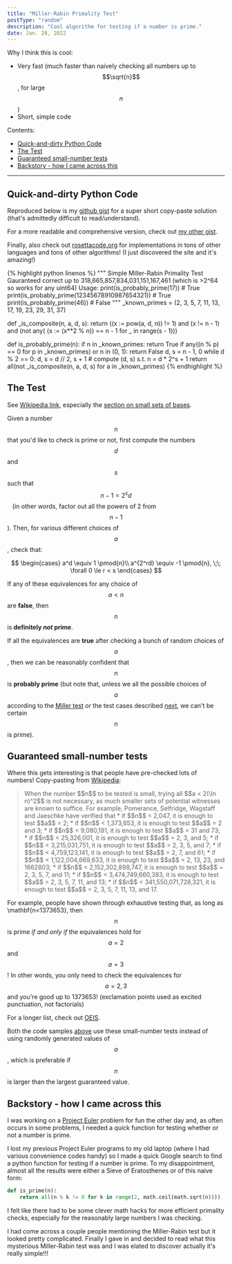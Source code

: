 ```yaml
---
title: "Miller-Rabin Primality Test"
postType: "random"
description: "Cool algorithm for testing if a number is prime."
date: Jan. 28, 2022
---
```


<!-- Mathjax Support -->
<script type="text/javascript" async
  src="https://cdn.mathjax.org/mathjax/latest/MathJax.js?config=TeX-MML-AM_CHTML">
</script>

Why I think this is cool:
* Very fast (much faster than naively checking all numbers up to $$\sqrt{n}$$, for large $$n$$)
* Short, simple code

Contents:
- [Quick-and-dirty Python Code](#quick-and-dirty-python-code)
- [The Test](#the-test)
- [Guaranteed small-number tests](#guaranteed-small-number-tests)
- [Backstory - how I came across this](#backstory---how-i-came-across-this)

---

## Quick-and-dirty Python Code

Reproduced below is my [github gist](https://gist.github.com/gchenfc/8b1442554f969341ec2f4765d60ba7f2) for a super short copy-paste solution (that's admittedly difficult to read/understand).

For a more readable and comprehensive version, check out [my other gist](https://gist.github.com/gchenfc/a0efa92e954a609bf031f7da4cc8dd70).

Finally, also check out [rosettacode.org](https://rosettacode.org/wiki/Miller%E2%80%93Rabin_primality_test#Python) for implementations in tons of other languages and tons of other algorithms!  (I just discovered the site and it's amazing!)

{% highlight python linenos %}
"""
Simple Miller-Rabin Primality Test
Gauranteed correct up to 318,665,857,834,031,151,167,461
(which is >2^64 so works for any uint64)
Usage:
print(is_probably_prime(17))                     # True
print(is_probably_prime(12345678910987654321))   # True
print(is_probably_prime(46))                     # False
"""
_known_primes = (2, 3, 5, 7, 11, 13, 17, 19, 23, 29, 31, 37)

def _is_composite(n, a, d, s):
    return ((x := pow(a, d, n)) != 1) and (x != n - 1) and (not any(
        (x := (x**2 % n)) == n - 1 for _ in range(s - 1)))

def is_probably_prime(n):
    if n in _known_primes:
        return True
    if any((n % p) == 0 for p in _known_primes) or n in (0, 1):
        return False
    d, s = n - 1, 0
    while d % 2 == 0:
        d, s = d // 2, s + 1  # compute (d, s) s.t. n = d * 2^s + 1
    return all(not _is_composite(n, a, d, s) for a in _known_primes)
{% endhighlight %}

## The Test

See [Wikipedia link](https://en.wikipedia.org/wiki/Miller%E2%80%93Rabin_primality_test), especially the [section on small sets of bases](https://en.wikipedia.org/wiki/Miller%E2%80%93Rabin_primality_test#Testing_against_small_sets_of_bases).

Given a number $$n$$ that you'd like to check is prime or not, first compute the numbers $$d$$ and $$s$$ such that 
&nbsp;$$ n - 1 = 2^s d$$&nbsp;&nbsp; (in other words, factor out all the powers of 2 from $$n-1$$).  Then, for various different choices of $$a$$, check that:

$$
\begin{cases}
a^d \equiv 1 \pmod{n}\\
a^{2^rd} \equiv -1 \pmod{n}, \;\; \forall 0 \le r < s
\end{cases}
$$

If any of these equivalences for any choice of $$a < n$$ are **false**, then $$n$$ is **definitely *not* prime**.

If all the equivalences are **true** after checking a bunch of random choices of $$a$$, then we can be reasonably confident that $$n$$ is **probably prime** (but note that, unless we all the possible choices of $$a$$ according to the [Miller test](https://en.wikipedia.org/wiki/Miller%E2%80%93Rabin_primality_test#Miller_test) or the test cases described [next](#guaranteed-small-number-tests), we can't be certain $$n$$ is prime).

## Guaranteed small-number tests

Where this gets interesting is that people have pre-checked lots of numbers!  Copy-pasting from [Wikipedia](https://en.wikipedia.org/wiki/Miller%E2%80%93Rabin_primality_test#Testing_against_small_sets_of_bases):

<blockquote markdown=1>
When the number $$n$$ to be tested is small, trying all $$a < 2(\ln n)^2$$ is not necessary, as much smaller sets of potential witnesses are known to suffice. For example, Pomerance, Selfridge, Wagstaff and Jaeschke have verified that
* if $$n$$ < 2,047, it is enough to test $$a$$ = 2;
* if $$n$$ < 1,373,653, it is enough to test $$a$$ = 2 and 3;
* if $$n$$ < 9,080,191, it is enough to test $$a$$ = 31 and 73;
* if $$n$$ < 25,326,001, it is enough to test $$a$$ = 2, 3, and 5;
* if $$n$$ < 3,215,031,751, it is enough to test $$a$$ = 2, 3, 5, and 7;
* if $$n$$ < 4,759,123,141, it is enough to test $$a$$ = 2, 7, and 61;
* if $$n$$ < 1,122,004,669,633, it is enough to test $$a$$ = 2, 13, 23, and 1662803;
* if $$n$$ < 2,152,302,898,747, it is enough to test $$a$$ = 2, 3, 5, 7, and 11;
* if $$n$$ < 3,474,749,660,383, it is enough to test $$a$$ = 2, 3, 5, 7, 11, and 13;
* if $$n$$ < 341,550,071,728,321, it is enough to test $$a$$ = 2, 3, 5, 7, 11, 13, and 17.
</blockquote>

For example, people have shown through exhaustive testing that, as long as \mathbf{n<1373653}, then $$n$$ is prime *if and only if* the equivalences hold for $$a=2$$ and $$a=3$$!  In other words, you only need to check the equivalences for $$a=2, 3$$ and you're good up to 1373653! (exclamation points used as excited punctuation, not factorials)

For a longer list, check out [OEIS](https://oeis.org/A014233).

Both the code samples [above](#quick-and-dirty-python-code) use these small-number tests instead of using randomly generated values of $$a$$, which is preferable if $$n$$ is larger than the largest guaranteed value.

## Backstory - how I came across this
I was working on a [Project Euler](https://projecteuler.net/archives) problem for fun the other day and, as often occurs in some problems, I needed a quick function for testing whether or not a number is prime.

I lost my previous Project Euler programs to my old laptop (where I had various convenience codes handy) so I made a quick Google search to find a python function for testing if a number is prime.  To my disappointment, almost all the results were either a Sieve of Eratosthenes or of this naive form:
```python
def is_prime(n):
    return all(n % k != 0 for k in range(2, math.ceil(math.sqrt(n))))
```

I felt like there had to be some clever math hacks for more efficient primality checks, especially for the reasonably large numbers I was checking.

I had come across a couple people mentioning the Miller-Rabin test but it looked pretty complicated.  Finally I gave in and decided to read what this mysterious Miller-Rabin test was and I was elated to discover actually it's really simple!!!


